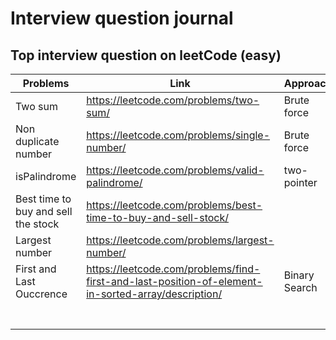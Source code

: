# Interview question journal

## Top interview question on leetCode (easy)

| Problems | Link | Approach | Optimization | Solution link |
| --- | --- | --- | --- | --- |
| Two sum | https://leetcode.com/problems/two-sum/ | Brute force |  | https://github.com/nitin-787/Java-DSA-Practice/blob/main/assignment-solutions/src/InterviewQues/Easy/TwoSum.java |
| Non duplicate number | https://leetcode.com/problems/single-number/ | Brute force |  |  https://github.com/nitin-787/Java-DSA-Practice/blob/main/assignment-solutions/src/InterviewQues/Easy/SingleNumber.java |
|  isPalindrome| https://leetcode.com/problems/valid-palindrome/  |  two-pointer | optimized |  |
| Best time to buy and sell the stock | https://leetcode.com/problems/best-time-to-buy-and-sell-stock/ |  |  | https://github.com/nitin-787/Java-DSA-Practice/blob/07aa19121ab3376dfcb37fd73efdd0b72689829e/assignment-solutions/src/InterviewQues/Easy/MaxProfit.java |
|  Largest number | https://leetcode.com/problems/largest-number/  |  |  Optimized | https://github.com/nitin-787/Java-DSA-Practice/blob/main/assignment-solutions/src/InterviewQues/Medium/LargestNumber.java  |
|  First and Last Ouccrence | https://leetcode.com/problems/find-first-and-last-position-of-element-in-sorted-array/description/ | Binary Search | Optimized | https://github.com/nitin-787/Java-DSA-Practice/blob/9d2692b69376d5a0f7aa4fa27e7a228c415eea00/assignment-solutions/src/Arrays/FirstAndLastPosition.java  |
|  |  |  |  |  |
|  |  |  |  |  |
|  |  |  |  |  |
|  |  |  |  |  |
|  |  |  |  |  |
|  |  |  |  |  |
|  |  |  |  |  |
